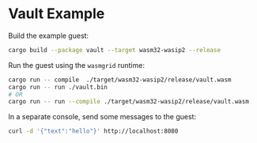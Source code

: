 # Vault Example

Build the example guest:

```bash
cargo build --package vault --target wasm32-wasip2 --release
```

Run the guest using the `wasmgrid` runtime:

```bash
cargo run -- compile  ./target/wasm32-wasip2/release/vault.wasm
cargo run -- run ./vault.bin
# OR
cargo run -- run --compile ./target/wasm32-wasip2/release/vault.wasm
```

In a separate console, send some messages to the guest:

```bash
curl -d '{"text":"hello"}' http://localhost:8080
```
